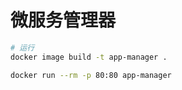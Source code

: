 # 微服务管理器

```bash
# 运行
docker image build -t app-manager .

docker run --rm -p 80:80 app-manager
```
